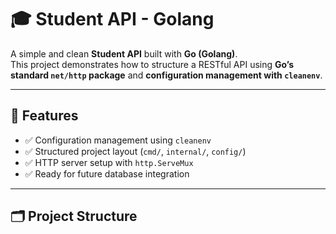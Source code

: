 # 🎓 Student API - Golang

A simple and clean **Student API** built with **Go (Golang)**.  
This project demonstrates how to structure a RESTful API using **Go’s standard `net/http` package** and **configuration management with `cleanenv`**.

---

## 🚀 Features

- ✅ Configuration management using `cleanenv`
- ✅ Structured project layout (`cmd/`, `internal/`, `config/`)
- ✅ HTTP server setup with `http.ServeMux`
- ✅ Ready for future database integration

---

## 🗂️ Project Structure


